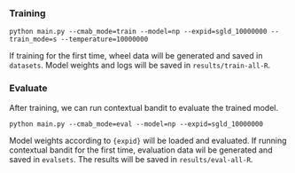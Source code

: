 ### Training

```
python main.py --cmab_mode=train --model=np --expid=sgld_10000000 --train_mode=s --temperature=10000000
```
If training for the first time, wheel data will be generated and saved in `datasets`. Model weights and logs will be saved in `results/train-all-R`.

### Evaluate
After training, we can run contextual bandit to evaluate the trained model.
```
python main.py --cmab_mode=eval --model=np --expid=sgld_10000000
```
Model weights according to `{expid}` will be loaded and evaluated. If running contextual bandit for the first time, evaluation data wil be generated and saved in `evalsets`. The results will be saved in `results/eval-all-R`.